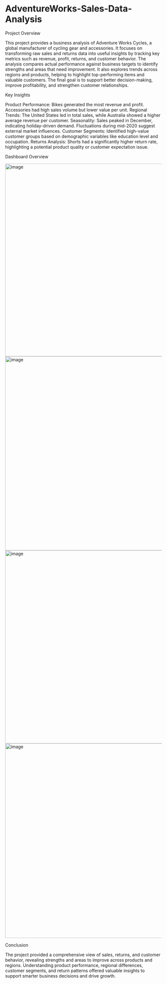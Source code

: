 # AdventureWorks-Sales-Data-Analysis

Project Overview

This project provides a business analysis of Adventure Works Cycles, a global manufacturer of cycling gear and accessories. It focuses on transforming raw sales and returns data into useful insights by tracking key metrics such as revenue, profit, returns, and customer behavior. The analysis compares actual performance against business targets to identify strengths and areas that need improvement. It also explores trends across regions and products, helping to highlight top-performing items and valuable customers. The final goal is to support better decision-making, improve profitability, and strengthen customer relationships.

Key Insights

Product Performance: Bikes generated the most revenue and profit. Accessories had high sales volume but lower value per unit.
Regional Trends: The United States led in total sales, while Australia showed a higher average revenue per customer.
Seasonality: Sales peaked in December, indicating holiday-driven demand. Fluctuations during mid-2020 suggest external market influences.
Customer Segments: Identified high-value customer groups based on demographic variables like education level and occupation.
Returns Analysis: Shorts had a significantly higher return rate, highlighting a potential product quality or customer expectation issue.

Dashboard Overview

<img width="1081" height="618" alt="image" src="https://github.com/user-attachments/assets/9b1e43b6-2828-45b8-b052-c9e59f1fe61c" />
<img width="1079" height="622" alt="image" src="https://github.com/user-attachments/assets/1534c768-d0c5-4a8f-a8aa-2eae5b242eaa" />
<img width="1081" height="619" alt="image" src="https://github.com/user-attachments/assets/354efe4c-83ab-453d-ba2b-e5233240b595" />
<img width="1082" height="624" alt="image" src="https://github.com/user-attachments/assets/36d33138-0e4a-4e50-a6fa-9134d4f81824" />


Conclusion

The project provided a comprehensive view of sales, returns, and customer behavior, revealing strengths and areas to improve across products and regions. Understanding product performance, regional differences, customer segments, and return patterns offered valuable insights to support smarter business decisions and drive growth.


